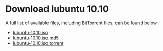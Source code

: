 # Download lubuntu 10.10

A full list of available files, including BitTorrent files, can be found below.
* [lubuntu-10.10.iso](http://people.ubuntu.com/~gilir/lubuntu-10.10.iso)
* [lubuntu-10.10.iso.md5](http://people.ubuntu.com/~gilir/md5sum.txt)
* [lubuntu-10.10.iso.torrent](http://people.ubuntu.com/~gilir/lubuntu-10.10.iso.torrent)

